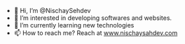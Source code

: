 - 👋 Hi, I’m @NischaySehdev
- 👀 I’m interested in developing softwares and websites.
- 🌱 I’m currently learning new technologies  
- 📫 How to reach me? Reach at www.nischaysahdev.com 

<!---
NischaySehdev/NischaySehdev is a ✨ special ✨ repository because its `README.md` (this file) appears on your GitHub profile.
You can click the Preview link to take a look at your changes.
--->
